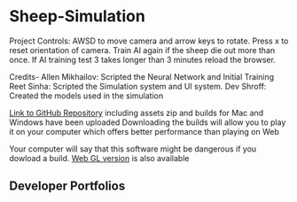 # Sheep-Simulation
Project Controls: AWSD to move camera and arrow keys to rotate. Press x to reset orientation of camera. Train AI again if the sheep die out more than once. If AI training test 3 takes longer than 3 minutes reload the browser.

Credits- Allen Mikhailov: Scripted the Neural Network and Initial Training 
Reet Sinha: Scripted the Simulation system and UI system.
Dev Shroff: Created the models used in the simulation

[Link to GitHub Repository](https://github.com/SlinkyShelf/Sheep-Simulation) including assets zip and builds for Mac and Windows have been uploaded Downloading the builds will allow you to play it on your computer which offers better performance than playing on Web

Your computer will say that this software might be dangerous if you dowload a build.
  [Web GL version](https://play.unity.com/mg/other/webgl-builds-33670)  is also available

## Developer Portfolios

